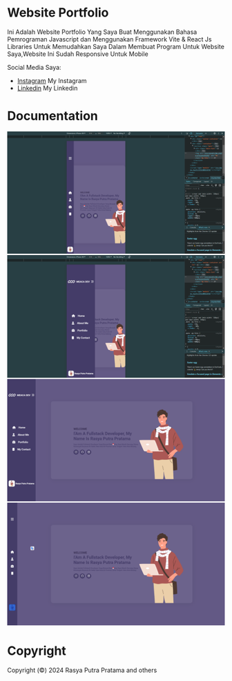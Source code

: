# Website Portfolio

Ini Adalah Website Portfolio Yang Saya Buat Menggunakan Bahasa Pemrograman Javascript dan Menggunakan Framework Vite & React Js Libraries Untuk Memudahkan Saya Dalam Membuat Program Untuk Website Saya,Website Ini Sudah Responsive Untuk Mobile

Social Media Saya:

- [Instagram](https://www.instagram.com/hiyaaaaayam/) My Instagram
- [Linkedin](https://www.linkedin.com/in/rasya-pratama-880bbb253/) My Linkedin

# Documentation 

<img src="public/docs/docs1.png">

<img src="public/docs/docs2.png">

<img src="public/docs/docs3.png">

<img src="public/docs/docs4.png">

# Copyright

Copyright (&copy;) 2024 Rasya Putra Pratama and others